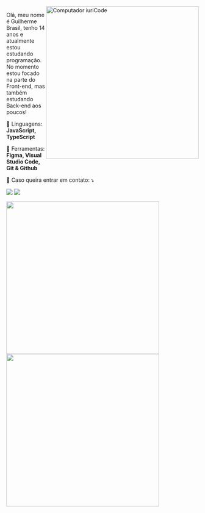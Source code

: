 <img src="https://raw.githubusercontent.com/MicaelliMedeiros/micaellimedeiros/master/image/computer-illustration.png" min-width="400px" max-width="400px" width="400px" align="right" alt="Computador iuriCode">

<p align="left"> 
  Olá, meu nome é Guilherme Brasil, tenho 14 anos e atualmente estou estudando programação.
  No momento estou focado na parte do Front-end, mas também estudando Back-end aos poucos!
</p>

<p align="left">
  🦄 Linguagens: <strong>JavaScript, TypeScript</strong>
</p>

<p align="left">
  💼 Ferramentas: <strong>Figma, Visual Studio Code, Git & Github</strong>
</p>

<p align="left">
  💌 Caso queira entrar em contato: ⤵️
</p>

<p align="left">
  <a href="mailto:dev.guilhermebrasil@gmail.com" alt="Gmail">
  <img src="https://img.shields.io/badge/-Gmail-FF0000?style=flat-square&labelColor=FF0000&logo=gmail&logoColor=white&link=resendebrasilgui@gmail.com" /></a>

  <a href="https://www.instagram.com/__brasil09__/" alt="Instagram">
  <img src="https://img.shields.io/badge/-Instagram-DF0174?style=flat-square&labelColor=DF0174&logo=instagram&logoColor=white&link=https://www.instagram.com/__brasil09__/"/></a>
</p>  

<p align="left">
  <img src="https://github-readme-stats.vercel.app/api?username=gbrasil3g&theme=dracula" width="400">
  <img src="https://github-readme-stats.vercel.app/api/top-langs/?username=gbrasil3g&hide=html&layout=compact&theme=dracula" width="400">
</p>
